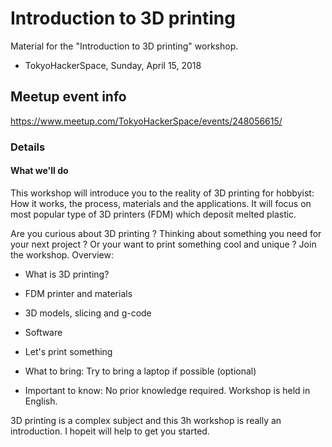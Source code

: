 # Introduction to 3D printing

Material for the "Introduction to 3D printing" workshop.

* TokyoHackerSpace, Sunday, April 15, 2018

## Meetup event info

<https://www.meetup.com/TokyoHackerSpace/events/248056615/>

###  Details

####  What we'll do

This workshop will introduce you to the reality of 3D printing for hobbyist: How it works, the process, materials and the applications. It will focus on most popular type of 3D printers (FDM) which deposit melted plastic.

Are you curious about 3D printing ? Thinking about something you need for your next project ? Or your want to print something cool and unique ? Join the workshop. Overview:

* What is 3D printing?
* FDM printer and materials
* 3D models, slicing and g-code
* Software
* Let's print something 

* What to bring: Try to bring a laptop if possible (optional)

* Important to know: No prior knowledge required. Workshop is held in English.

3D printing is a complex subject and this 3h workshop is really an introduction. I hopeit will help to get you started.

